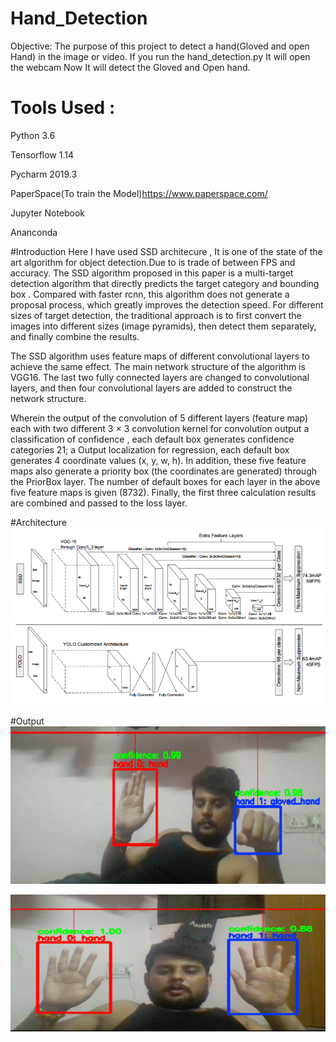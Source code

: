 # Hand_Detection
Objective: The purpose of this project to detect a hand(Gloved and open Hand) in the image or video. If you run the hand_detection.py It will open the webcam Now It will detect the Gloved and Open hand.

# Tools Used :

Python 3.6

Tensorflow 1.14

Pycharm 2019.3

PaperSpace(To train the Model)https://www.paperspace.com/

Jupyter Notebook 

Ananconda

#Introduction
Here I have used SSD architecure , It is one of the state of the art algorithm for object detection.Due to is trade of between FPS and accuracy.
The SSD algorithm proposed in this paper is a multi-target detection algorithm that directly predicts the target category and bounding box . Compared with faster rcnn, this algorithm does not generate a proposal process, which greatly improves the detection speed. For different sizes of target detection, the traditional approach is to first convert the images into different sizes (image pyramids), then detect them separately, and finally combine the results.

The SSD algorithm uses feature maps of different convolutional layers to achieve the same effect. The main network structure of the algorithm is VGG16. The last two fully connected layers are changed to convolutional layers, and then four convolutional layers are added to construct the network structure.

Wherein the output of the convolution of 5 different layers (feature map) each with two different 3 × 3 convolution kernel for convolution output a classification of confidence , each default box generates confidence categories 21; a Output localization for regression, each default box generates 4 coordinate values (x, y, w, h). In addition, these five feature maps also generate a priority box (the coordinates are generated) through the PriorBox layer. The number of default boxes for each layer in the above five feature maps is given (8732). Finally, the first three calculation results are combined and passed to the loss layer.

#Architecture
![Screenshot](ssd1.png)




#Output
![Screenshot](hand_detection.png)

![Screenshot](hand2323.png)


